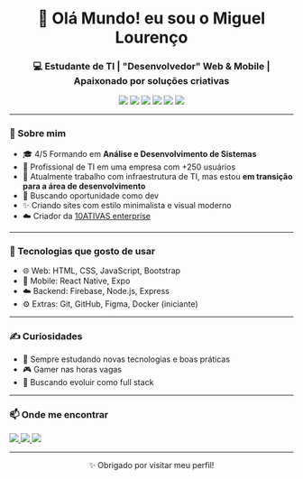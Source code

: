 <h1 align="center">👋 Olá Mundo! eu sou o Miguel Lourenço</h1>
<h3 align="center">💻 Estudante de TI | "Desenvolvedor" Web & Mobile | Apaixonado por soluções criativas</h3>

<p align="center">
  <!--<img src="https://img.shields.io/badge/Firebase-ffca28?logo=firebase&logoColor=000" /> -->
  <img src="https://img.shields.io/badge/HTML5-E34F26?logo=html5&logoColor=white" />
  <img src="https://img.shields.io/badge/CSS3-1572B6?logo=css3&logoColor=white" />
  <img src="https://img.shields.io/badge/JavaScript-F7DF1E?logo=javascript&logoColor=000" />
  <img src="https://img.shields.io/badge/React_Native-blue?logo=react&logoColor=white" />
  <img src="https://img.shields.io/badge/Expo-000020?logo=expo&logoColor=white" />
  <img src="https://img.shields.io/badge/GitHub-181717?logo=github&logoColor=white" />
</p>

---

### 🚀 Sobre mim

- 🎓 4/5 Formando em **Análise e Desenvolvimento de Sistemas**
- 🏢 Profissional de TI em uma empresa com +250 usuários
- 🌱 Atualmente trabalho com infraestrutura de TI, mas estou **em transição para a área de desenvolvimento**
- 🚀 Buscando oportunidade como dev
- ✨ Criando sites com estilo minimalista e visual moderno
- ☁️ Criador da <a href="https://migu3lls.github.io/10ATIVAS-LTDA/">10ATIVAS enterprise </a>

---

### 🎯 Tecnologias que gosto de usar

- 🌐 Web: HTML, CSS, JavaScript, Bootstrap
- 📱 Mobile: React Native, Expo
- ☁️ Backend: Firebase, Node.js, Express
- ⚙️ Extras: Git, GitHub, Figma, Docker (iniciante)

---

### ✍️ Curiosidades

- 🧠 Sempre estudando novas tecnologias e boas práticas
- 🎮 Gamer nas horas vagas 
- 🎯 Buscando evoluir como full stack 

---

### 📫 Onde me encontrar

<p>
  <a href="https://www.linkedin.com/in/miguellourencodasilva/" target="_blank">
    <img src="https://img.shields.io/badge/LinkedIn-blue?logo=linkedin&logoColor=white" />
  </a>
  <a href="mailto:miguelldsilva@outlook.com">
    <img src="https://img.shields.io/badge/Outlook-0078D4?logo=microsoft-outlook&logoColor=white" />
  </a>
  
  <a href="https://seusite.com" target="_blank">
    <img src="https://img.shields.io/badge/Portfólio-000?logo=vercel&logoColor=white" />
  </a>
</p>

---

<p align="center">✨ Obrigado por visitar meu perfil!</p>


<!--
<div align="center">
  
  ![Snake animation](https://github.com/danielbped/danielbped/blob/output/github-contribution-grid-snake.svg)
  
</div>

**migu3lls/migu3lls** is a ✨ _special_ ✨ repository because its `README.md` (this file) appears on your GitHub profile.

Here are some ideas to get you started:

- 🔭 I’m currently working on ...
- 🌱 I’m currently learning ...
- 👯 I’m looking to collaborate on ...
- 🤔 I’m looking for help with ...
- 💬 Ask me about ...
- 📫 How to reach me: ...
- 😄 Pronouns: ...
- ⚡ Fun fact: ...
-->
